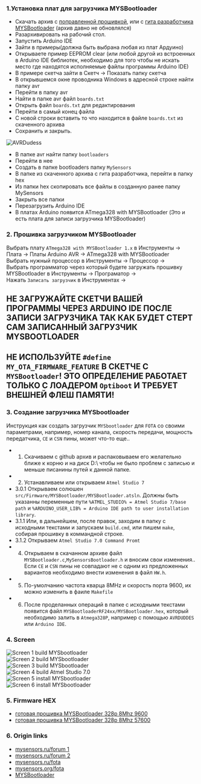 ### 1.Установка плат для загрузчика MYSBootloader

- Скачать архив с [поправленной прошивкой](https://github.com/CloneTV/MySensor-Home-Net/archive/master.zip), или с [гита разработчика MYSBootloader](https://github.com/mysensors/MySensorsBootloaderRF24/tree/development) (архив давно не обновлялся)  
- Разархивировать на рабочий стол.  
- Запустить Arduino IDE  
- Зайти в примеры(должна быть выбрана любая из плат Ардуино)  
- Открываете пример EEPROM clear (или любой другой из встроенных в Arduino IDE библиотек, необходимо для того чтобы не искать место где находятся исполняемые файлы программы Arduino IDE)  
- В примере скетча зайти в Скетч → Показать папку скетча  
- В открывшемся окне проводника Windows в адресной строке найти папку avr  
- Перейти в папку avr  
- Найти в папке avr файл `boards.txt`  
- Открыть файл `boards.txt` для редактирования  
- Перейти в самый конец файла  
- С новой строки вставить то что находится в файле `boards.txt` из скаченного архива  
- Сохранить и закрыть.  

![AVRDudess](img/6.png)  

- В папке avr найти папку `bootloaders`  
- Перейти в нее  
- Создать в папке bootloaders папку `MySensors`  
- В папке из скаченного архива с гита разработчика, перейти в папку hex  
- Из папки hex скопировать все файлы в созданную ранее папку MySensors  
- Закрыть все папки  
- Перезагрузить Arduino IDE  
- В платах Arduino появится ATmega328 with MYSBootloader (Это и есть плата для записи загрузчика MYSBootloader)  


### 2. Прошивка загрузчиком MYSBootloader

Выбрать плату `ATmega328 with MYSBootloader 1.x` в Инструменты → Плата → Платы Arduino AVR → ATmega328 with MYSBootloader  
Выбрать нужный процессор в Инструменты → Процессор →  
Выбрать программатор через который будете загружать прошивку MYSBootloader в Инструменты → Програматор →  
Нажать `Записать загрузчик` в Инструментах →  

## НЕ ЗАГРУЖАЙТЕ СКЕТЧИ ВАШЕЙ ПРОГРАММЫ ЧЕРЕЗ ARDUINO IDE ПОСЛЕ ЗАПИСИ ЗАГРУЗЧИКА ТАК КАК БУДЕТ СТЕРТ САМ ЗАПИСАННЫЙ ЗАГРУЗЧИК MYSBOOTLOADER   


## НЕ ИСПОЛЬЗУЙТЕ `#define MY_OTA_FIRMWARE_FEATURE` В СКЕТЧЕ С `MYSBootloader`! ЭТО ОПРЕДЕЛЕНИЕ РАБОТАЕТ ТОЛЬКО С ЛОАДЕРОМ `Optiboot` И ТРЕБУЕТ ВНЕШНЕЙ ФЛЕШ ПАМЯТИ!  


### 3. Создание загрузчика MYSbootloader

Инструкция как создать загрузчик `MYSbootloader` для `FOTA` со своими параметрами, например, номер канала, скорость передачи, мощность передатчика, `CE` и `CSN` пины, может что-то еще..  
- 1. Скачиваем с github архив и распаковываем его желательно ближе к корню и на диск D:\ чтобы не было проблем с записью и меньше писанины путей к данной папке.
- 2. Устанавливаем или открываем `Atmel Studio 7`  
- 3.0.1 Открываем солюшен `src/Firmware/MYSBootloader/MYSBootloader.atsln`. Должны быть указанны переменные пути `%ATMEL_STUDIO% = Atmel Studio 7/base path` и `%ARDUINO_USER_LIB% = Arduino IDE path to user installation library`.  
- 3.1.1 Или, в дальнейшем, после правок, заходим в папку с исходными текстами и запускаем `build.cmd`, или пишем `make`, собирая прошивку в коммандной строке.  
- 3.1.2 Открываем `Atmel Studio 7.0 Command Promt`  
- 4. Открываем в скачанном архиве файл `MYSBootloader.c`,`MySensorsBootloader.h` и вносим свои изменения.. Если `CE` и `CSN` пины не совпадают не с одним из предложенных вариантов необходимо внести изменения в файл `HW.h`.  
- 5. По-умолчанию частота кварца 8MHz и скорость порта 9600, их можно изменить в фаиле `Makefile`  
- 6. После проделанных операций в папке с исходными текстами появится файл `MYSBootloaderRF24xx/MYSBootloader.hex`, который необходимо залить в `Atmega328P`, например с помощью `AVRDUDDES` или `Arduino IDE`.  


### 4. Screen

![Screen 1 build MYSbootloader](img/1.png)  
![Screen 2 build MYSbootloader](img/2.png)  
![Screen 3 build MYSbootloader](img/3.png)  
![Screen 4 build Atmel Studio 7.0](img/7.png)  
![Screen 5 install MYSbootloader](img/4.png)  
![Screen 6 install MYSbootloader](img/5.png)  

### 5. Firmware HEX

- [готовая прошивка MYSBootloader 328p 8Mhz 9600](https://github.com/CloneTV/MySensor-Home-Net/raw/master/src/Firmware/MYSBootloader/hex/MYSBootloader_m328p_8000000L_Mhz_9600.hex)  
- [готовая прошивка MYSBootloader 328p 8Mhz 57600](https://github.com/CloneTV/MySensor-Home-Net/raw/master/src/Firmware/MYSBootloader/hex/MYSBootloader_m328p_8000000L_Mhz_57600.hex)  

### 6. Origin links

- [mysensors.ru/forum 1](https://mysensors.ru/forum/viewtopic.php?f=5&t=501)  
- [mysensors.ru/forum 2](https://mysensors.ru/forum/viewtopic.php?f=5&t=29)  
- [mysensors.ru/fota](https://mysensors.ru/about/fota/)  
- [mysensors.org/fota](https://www.mysensors.org/about/fota)  
- [MYSBootloader](https://github.com/mysensors/MySensorsBootloaderRF24/tree/development)
